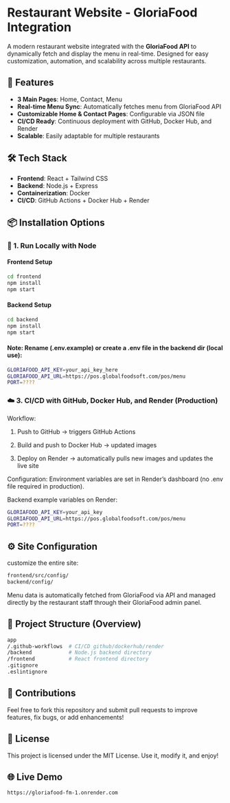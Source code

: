 # Restaurant Website - GloriaFood Integration

A modern restaurant website integrated with the **GloriaFood API** to dynamically fetch and display the menu in real-time. Designed for easy customization, automation, and scalability across multiple restaurants.

## 🚀 Features
- **3 Main Pages**: Home, Contact, Menu
- **Real-time Menu Sync**: Automatically fetches menu from GloriaFood API
- **Customizable Home & Contact Pages**: Configurable via JSON file
- **CI/CD Ready**: Continuous deployment with GitHub, Docker Hub, and Render
- **Scalable**: Easily adaptable for multiple restaurants

## 🛠️ Tech Stack
- **Frontend**: React + Tailwind CSS
- **Backend**: Node.js + Express
- **Containerization**: Docker
- **CI/CD**: GitHub Actions + Docker Hub + Render

## 📦 Installation Options

### 🔧 1. Run Locally with Node

#### Frontend Setup
```bash
cd frontend
npm install
npm start
```

#### Backend Setup
```bash
cd backend
npm install
npm start
```

#### Note: Rename (.env.example) or create a .env file in the backend dir (local use):

```sh
GLORIAFOOD_API_KEY=your_api_key_here
GLORIAFOOD_API_URL=https://pos.globalfoodsoft.com/pos/menu
PORT=????
```

### ☁️ 3. CI/CD with GitHub, Docker Hub, and Render (Production)

Workflow:
1. Push to GitHub → triggers GitHub Actions

2. Build and push to Docker Hub → updated images

3. Deploy on Render → automatically pulls new images and updates the live site

Configuration:
Environment variables are set in Render’s dashboard (no .env file required in production).

Backend example variables on Render:
```sh
GLORIAFOOD_API_KEY=your_api_key
GLORIAFOOD_API_URL=https://pos.globalfoodsoft.com/pos/menu
PORT=????
```

## ⚙️ Site Configuration

customize the entire site:
```sh
frontend/src/config/
backend/config/
```
Menu data is automatically fetched from GloriaFood via API and managed directly by the restaurant staff through their GloriaFood admin panel.

## 📁 Project Structure (Overview)

```sh
app
/.github-workflows  # CI/CD github/dockerhub/render
/backend            # Node.js backend directory
/frontend           # React frontend directory
.gitignore
.eslintignore
```

## 🤝 Contributions

Feel free to fork this repository and submit pull requests to improve features, fix bugs, or add enhancements!

## 📄 License

This project is licensed under the MIT License. Use it, modify it, and enjoy!

## 🌐 Live Demo
```sh
https://gloriafood-fm-1.onrender.com
```
